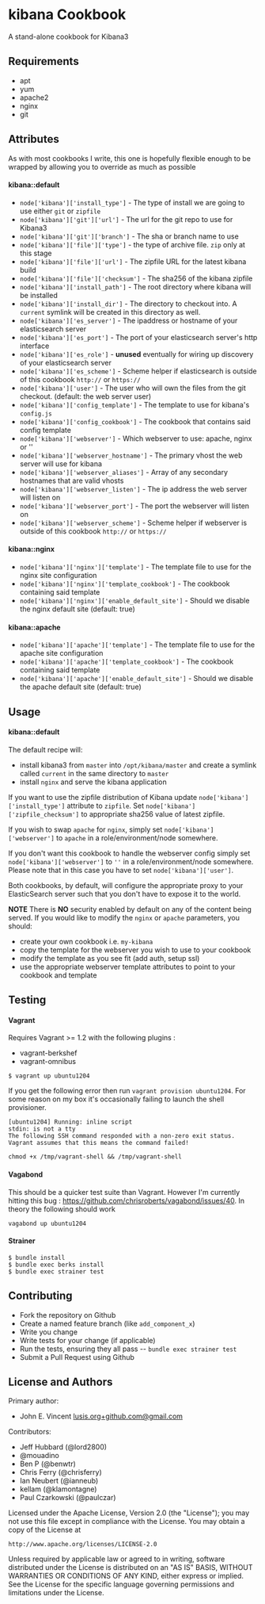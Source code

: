 kibana Cookbook
===============
A stand-alone cookbook for Kibana3

Requirements
------------
- apt
- yum
- apache2
- nginx
- git


Attributes
----------
As with most cookbooks I write, this one is hopefully flexible enough to be wrapped by allowing you to override as much as possible

#### kibana::default

- `node['kibana']['install_type']` - The type of install we are going to use either `git` or `zipfile`
- `node['kibana']['git']['url']` - The url for the git repo to use for Kibana3
- `node['kibana']['git']['branch']` - The sha or branch name to use
- `node['kibana']['file']['type']` - the type of archive file.  `zip` only at this stage
- `node['kibana']['file']['url']` - The zipfile URL for the latest kibana build
- `node['kibana']['file']['checksum']` - The sha256 of the kibana zipfile
- `node['kibana']['install_path']` - The root directory where kibana will be installed
- `node['kibana']['install_dir']` - The directory to checkout into. A `current` symlink will be created in this directory as well.
- `node['kibana']['es_server']` - The ipaddress or hostname of your elasticsearch server
- `node['kibana']['es_port']` - The port of your elasticsearch server's http interface
- `node['kibana']['es_role']` - **unused** eventually for wiring up discovery of your elasticsearch server
- `node['kibana']['es_scheme']` - Scheme helper if elasticsearch is outside of this cookbook `http://` or `https://`
- `node['kibana']['user']` - The user who will own the files from the git checkout. (default: the web server user)
- `node['kibana']['config_template']` - The template to use for kibana's `config.js`
- `node['kibana']['config_cookbook']` - The cookbook that contains said config template
- `node['kibana']['webserver']` - Which webserver to use: apache, nginx or '' 
- `node['kibana']['webserver_hostname']` - The primary vhost the web server will use for kibana
- `node['kibana']['webserver_aliases']` - Array of any secondary hostnames that are valid vhosts
- `node['kibana']['webserver_listen']` - The ip address the web server will listen on
- `node['kibana']['webserver_port']` - The port the webserver will listen on
- `node['kibana']['webserver_scheme']` - Scheme helper if webserver is outside of this cookbook `http://` or `https://`

#### kibana::nginx

- `node['kibana']['nginx']['template']` - The template file to use for the nginx site configuration
- `node['kibana']['nginx']['template_cookbook']` - The cookbook containing said template
- `node['kibana']['nginx']['enable_default_site']` - Should we disable the nginx default site (default: true)

#### kibana::apache

- `node['kibana']['apache']['template']` - The template file to use for the apache site configuration
- `node['kibana']['apache']['template_cookbook']` - The cookbook containing said template
- `node['kibana']['apache']['enable_default_site']` - Should we disable the apache default site (default: true)

Usage
-----
#### kibana::default
The default recipe will:

- install kibana3 from `master` into `/opt/kibana/master` and create a symlink called `current` in the same directory to `master`
- install `nginx` and serve the kibana application

If you want to use the zipfile distribution of Kibana update `node['kibana']['install_type']` attribute to `zipfile`.  Set `node['kibana']['zipfile_checksum']` to appropriate sha256 value of latest zipfile.

If you wish to swap `apache` for `nginx`, simply set `node['kibana']['webserver']` to `apache` in a role/environment/node somewhere.

If you don't want this cookbook to handle the webserver config simply set `node['kibana']['webserver']` to `''` in a role/environment/node somewhere.
Please note that in this case you have to set `node['kibana']['user']`.

Both cookbooks, by default, will configure the appropriate proxy to your ElasticSearch server such that you don't have to expose it to the world.

**NOTE**
There is **NO** security enabled by default on any of the content being served.
If you would like to modify the `nginx` or `apache` parameters, you should:

- create your own cookbook i.e. `my-kibana`
- copy the template for the webserver you wish to use to your cookbook
- modify the template as you see fit (add auth, setup ssl)
- use the appropriate webserver template attributes to point to your cookbook and template

Testing
-------
#### Vagrant

Requires Vagrant >= 1.2 with the following plugins :

* vagrant-berkshef
* vagrant-omnibus

```
$ vagrant up ubuntu1204
```

If you get the following error then run `vagrant provision ubuntu1204`.  For some reason on my box it's occasionally failing to launch the shell provisioner.

```
[ubuntu1204] Running: inline script
stdin: is not a tty
The following SSH command responded with a non-zero exit status.
Vagrant assumes that this means the command failed!

chmod +x /tmp/vagrant-shell && /tmp/vagrant-shell
```

#### Vagabond

This should be a quicker test suite than Vagrant.   However I'm currently hitting 
this bug : https://github.com/chrisroberts/vagabond/issues/40.   In theory the following should work

```
vagabond up ubuntu1204
```


#### Strainer

```
$ bundle install
$ bundle exec berks install
$ bundle exec strainer test
```

Contributing
------------
- Fork the repository on Github
- Create a named feature branch (like `add_component_x`)
- Write you change
- Write tests for your change (if applicable)
- Run the tests, ensuring they all pass
-- `bundle exec strainer test`
- Submit a Pull Request using Github

License and Authors
-------------------
Primary author:

- John E. Vincent <lusis.org+github.com@gmail.com>

Contributors:

- Jeff Hubbard (@lord2800)
- @mouadino
- Ben P (@benwtr)
- Chris Ferry (@chrisferry)
- Ian Neubert (@ianneub)
- kellam (@klamontagne)
- Paul Czarkowski (@paulczar)

Licensed under the Apache License, Version 2.0 (the "License");
you may not use this file except in compliance with the License.
You may obtain a copy of the License at

    http://www.apache.org/licenses/LICENSE-2.0

Unless required by applicable law or agreed to in writing, software
distributed under the License is distributed on an "AS IS" BASIS,
WITHOUT WARRANTIES OR CONDITIONS OF ANY KIND, either express or implied.
See the License for the specific language governing permissions and
limitations under the License.
